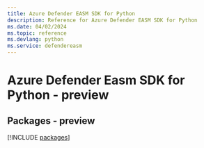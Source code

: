 ```yaml
---
title: Azure Defender EASM SDK for Python
description: Reference for Azure Defender EASM SDK for Python
ms.date: 04/02/2024
ms.topic: reference
ms.devlang: python
ms.service: defendereasm
---
```

# Azure Defender Easm SDK for Python - preview
## Packages - preview
[!INCLUDE [packages](defender-easm-index.md)]